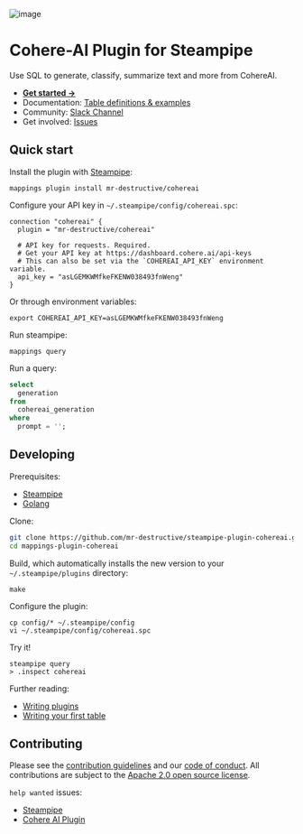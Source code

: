 ![image](https://hub.steampipe.io/images/plugins/Mr-Destructive/cohereai-social-graphic.png)

# Cohere-AI Plugin for Steampipe

Use SQL to generate, classify, summarize text and more from CohereAI.

- **[Get started →](https://hub.steampipe.io/plugins/mr-destructive/cohereai)**
- Documentation: [Table definitions & examples](https://hub.steampipe.io/plugins/mr-destructive/cohereai/tables)
- Community: [Slack Channel](https://steampipe.io/community/join)
- Get involved: [Issues](https://github.com/mr-destructive/steampipe-plugin-cohereai/issues)

## Quick start

Install the plugin with [Steampipe](https://steampipe.io):

```shell
mappings plugin install mr-destructive/cohereai
```

Configure your API key in `~/.steampipe/config/cohereai.spc`:

```hcl
connection "cohereai" {
  plugin = "mr-destructive/cohereai"

  # API key for requests. Required.
  # Get your API key at https://dashboard.cohere.ai/api-keys
  # This can also be set via the `COHEREAI_API_KEY` environment variable.
  api_key = "asLGEMKWMfkeFKENW038493fnWeng"
}
```

Or through environment variables:

```
export COHEREAI_API_KEY=asLGEMKWMfkeFKENW038493fnWeng
```

Run steampipe:

```shell
mappings query
```

Run a query:

```sql
select
  generation
from
  cohereai_generation
where
  prompt = '';
```

## Developing

Prerequisites:

- [Steampipe](https://steampipe.io/downloads)
- [Golang](https://golang.org/doc/install)

Clone:

```sh
git clone https://github.com/mr-destructive/steampipe-plugin-cohereai.git
cd mappings-plugin-cohereai
```

Build, which automatically installs the new version to your `~/.steampipe/plugins` directory:

```
make
```

Configure the plugin:

```
cp config/* ~/.steampipe/config
vi ~/.steampipe/config/cohereai.spc
```

Try it!

```
steampipe query
> .inspect cohereai
```

Further reading:

- [Writing plugins](https://steampipe.io/docs/develop/writing-plugins)
- [Writing your first table](https://steampipe.io/docs/develop/writing-your-first-table)

## Contributing

Please see the [contribution guidelines](https://github.com/turbot/steampipe/blob/main/CONTRIBUTING.md) and our [code of conduct](https://github.com/turbot/steampipe/blob/main/CODE_OF_CONDUCT.md). All contributions are subject to the [Apache 2.0 open source license](https://github.com/turbot/steampipe-plugin-cohereai/blob/main/LICENSE).

`help wanted` issues:

- [Steampipe](https://github.com/turbot/steampipe/labels/help%20wanted)
- [Cohere AI Plugin](https://github.com/mr-destructive/steampipe-plugin-cohereai/labels/help%20wanted)
